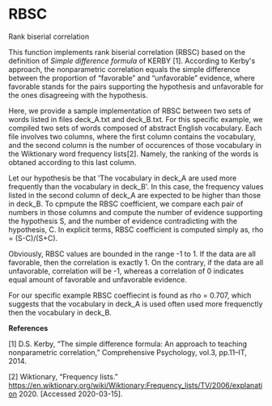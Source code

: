 # RBSC
Rank biserial correlation

This function implements rank biserial correlation (RBSC) based on the definition of *Simple difference formula* of KERBY [1]. 
According to Kerby's approach, the nonparametric correlation equals the simple difference between the proportion of “favorable” and “unfavorable” evidence, where favorable stands for the pairs supporting the hypothesis and unfavorable for the ones disagreeing with the hypothesis. 

Here, we provide a sample implementation of RBSC between two sets of words listed in files deck_A.txt and deck_B.txt. For this specific example, we compiled two sets of words composed of abstract English vocabulary. Each file involves two columns, where the first column contains the vocabulary, and the second column is the number of occurences of those vocabulary in the Wiktionary word frequency lists[2]. Namely, the ranking of the words is obtaned according to this last column. 

Let our hypothesis be that 'The vocabulary in deck_A are used more frequently than the vocabulary in deck_B'. In this case, the frequency values listed in the second column of deck_A are expected to be higher than those in deck_B. To cpmpute the RBSC coefficient, we compare each pair of numbers in those columns and compute the number of evidence supporting the hypothesis S, and the number of evidence contradicting with the hypothesis, C. In explicit terms, RBSC coefficient is computed simply as,
rho = (S-C)/(S+C).

Obviously, RBSC values are bounded in the range -1 to 1. If the data are all favorable, then the correlation is exactly 1. On the contrary, if the data are all unfavorable, correlation will be -1, whereas a correlation of 0 indicates equal amount of
favorable and unfavorable evidence.

For our specific example RBSC coeffiecint is found as rho = 0.707, which suggests that the vocabulary in deck_A is used often used more frequenctly then the vocabulary in deck_B.

**References**

[1] D.S. Kerby, “The simple difference formula: An approach to teaching nonparametric correlation,” Comprehensive Psychology, vol.3, pp.11–IT, 2014.

[2] Wiktionary, “Frequency lists.” https://en.wiktionary.org/wiki/Wiktionary:Frequency_lists/TV/2006/explanation
2020. [Accessed 2020-03-15].
